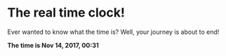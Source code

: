 # The real time clock!

Ever wanted to know what the time is? Well, your journey is about to end!

**The time is Nov 14, 2017, 00:31**